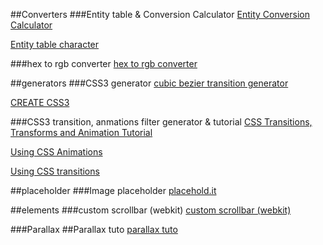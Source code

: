 ##Converters
###Entity table & Conversion Calculator
[Entity Conversion Calculator](https://www.evotech.net/articles/testjsentities.html)

[Entity table character](http://dev.w3.org/html5/html-author/charref)

###hex to rgb converter
[hex to rgb converter](http://www.javascripter.net/faq/hextorgb.htm)

##generators
###CSS3 generator
[cubic bezier transition generator](http://cubic-bezier.com/#.17,.67,.83,.67)

[CREATE CSS3](http://www.createcss3.com/)

###CSS3 transition, anmations filter generator & tutorial
[CSS Transitions, Transforms and Animation Tutorial](http://css3.bradshawenterprises.com/)

[Using CSS Animations](https://developer.mozilla.org/en-US/docs/Web/Guide/CSS/Using_CSS_animations)

[Using CSS transitions](https://developer.mozilla.org/en-US/docs/Web/Guide/CSS/Using_CSS_transitions)

##placeholder
###Image placeholder 
[placehold.it](http://placehold.it/)

##elements
###custom scrollbar (webkit)
[custom scrollbar (webkit)](https://css-tricks.com/custom-scrollbars-in-webkit/)



###Parallax 
##Parallax tuto
[parallax tuto](http://codepen.io/saransh/pen/BKJun)
